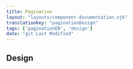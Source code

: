 ```yaml
---
title: Pagination
layout: "layouts/component-documentation.njk"
translationKey: "paginationDesign"
tags: ['paginationEN', 'design']
date: "git Last Modified"
---
```


## Design